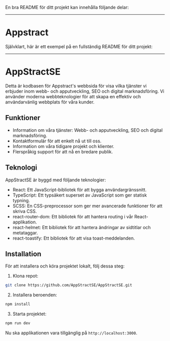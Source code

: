 En bra README för ditt projekt kan innehålla följande delar:

---

# Appstract



Självklart, här är ett exempel på en fullständig README för ditt projekt:

---

# AppStractSE

Detta är kodbasen för Appstract's webbsida för visa vilka tjänster vi erbjuder inom webb- och apputveckling, SEO och digital marknadsföring. 
Vi använder moderna webbteknologier för att skapa en effektiv och användarvänlig webbplats för våra kunder.

## Funktioner

- Information om våra tjänster: Webb- och apputveckling, SEO och digital marknadsföring.
- Kontaktformulär för att enkelt nå ut till oss.
- Information om våra tidigare projekt och klienter.
- Flerspråkig support för att nå en bredare publik.

## Teknologi

AppStractSE är byggd med följande teknologier:

- React: Ett JavaScript-bibliotek för att bygga användargränssnitt.
- TypeScript: Ett typsäkert superset av JavaScript som ger statisk typning.
- SCSS: En CSS-preprocessor som ger mer avancerade funktioner för att skriva CSS.
- react-router-dom: Ett bibliotek för att hantera routing i vår React-applikation.
- react-helmet: Ett bibliotek för att hantera ändringar av sidtitlar och metataggar.
- react-toastify: Ett bibliotek för att visa toast-meddelanden.

## Installation

För att installera och köra projektet lokalt, följ dessa steg:

1. Klona repot: 

```bash
git clone https://github.com/AppStractSE/AppStractSE.git
```

2. Installera beroenden: 

```bash
npm install
```

3. Starta projektet: 

```bash
npm run dev
```

Nu ska applikationen vara tillgänglig på `http://localhost:3000`.
